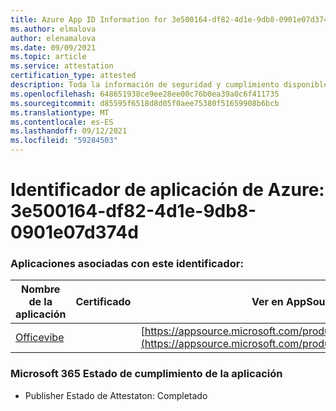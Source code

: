 ```yaml
---
title: Azure App ID Information for 3e500164-df82-4d1e-9db8-0901e07d374d
ms.author: elmalova
author: elenamalova
ms.date: 09/09/2021
ms.topic: article
ms.service: attestation
certification_type: attested
description: Toda la información de seguridad y cumplimiento disponible para 3e500164-df82-4d1e-9db8-0901e07d374d.
ms.openlocfilehash: 648651938ce9ee28ee00c76b0ea39a0c6f411735
ms.sourcegitcommit: d85595f6518d8d05f0aee75380f51659908b6bcb
ms.translationtype: MT
ms.contentlocale: es-ES
ms.lasthandoff: 09/12/2021
ms.locfileid: "59284503"
---
```

# <a name="azure-app-id-3e500164-df82-4d1e-9db8-0901e07d374d"></a>Identificador de aplicación de Azure: 3e500164-df82-4d1e-9db8-0901e07d374d


### <a name="apps-associated-with-this-id"></a>Aplicaciones asociadas con este identificador:
| **Nombre de la aplicación** | **Certificado** | **Ver en AppSource** |
|--------------|---------------|-----------------------|
| [Officevibe](https://docs.microsoft.com/microsoft-365-app-certification/forward/WA200002508) |  | [https://appsource.microsoft.com/product/office/WA200002508](https://appsource.microsoft.com/product/office/WA200002508) |

### <a name="microsoft-365-app-compliance-status"></a>Microsoft 365 Estado de cumplimiento de la aplicación
- Publisher Estado de Attestaton: Completado
